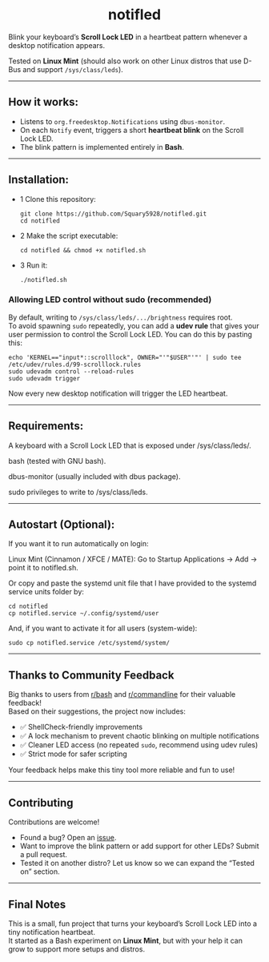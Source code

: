 <div align="center" style="text-align: center;">

<h1>notifled</h1>

</div>

Blink your keyboard’s **Scroll Lock LED** in a heartbeat pattern whenever a desktop notification appears.  

Tested on **Linux Mint** (should also work on other Linux distros that use D-Bus and support `/sys/class/leds`).

---

## How it works:

- Listens to `org.freedesktop.Notifications` using `dbus-monitor`.
- On each `Notify` event, triggers a short **heartbeat blink** on the Scroll Lock LED.
- The blink pattern is implemented entirely in **Bash**.

---

## Installation:

- 1 Clone this repository:

   ```
   git clone https://github.com/Squary5928/notifled.git
   cd notifled
   ```
- 2 Make the script executable:

  ```
  cd notifled && chmod +x notifled.sh
  ```
- 3 Run it:

  ```
  ./notifled.sh
  ```

### Allowing LED control without sudo (recommended)

By default, writing to `/sys/class/leds/.../brightness` requires root.  
To avoid spawning `sudo` repeatedly, you can add a **udev rule** that gives your user permission to control the Scroll Lock LED.
You can do this by pasting this:

```
echo 'KERNEL=="input*::scrolllock", OWNER="'"$USER"'"' | sudo tee /etc/udev/rules.d/99-scrolllock.rules
sudo udevadm control --reload-rules
sudo udevadm trigger
```

Now every new desktop notification will trigger the LED heartbeat.

---

## Requirements:

A keyboard with a Scroll Lock LED that is exposed under /sys/class/leds/.

bash (tested with GNU bash).

dbus-monitor (usually included with dbus package).

sudo privileges to write to /sys/class/leds.

---

## Autostart (Optional):

If you want it to run automatically on login:

Linux Mint (Cinnamon / XFCE / MATE):
Go to Startup Applications → Add → point it to notifled.sh.

Or copy and paste the systemd unit file that I have provided to the systemd service units folder by:

```
cd notifled
cp notifled.service ~/.config/systemd/user
```

And, if you want to activate it for all users (system-wide):

```
sudo cp notifled.service /etc/systemd/system/
```

---

## Thanks to Community Feedback

Big thanks to users from [r/bash](https://www.reddit.com/r/bash/comments/1nsprj5/can_i_get_some_reviews_or_opinions_on_this_script/) and [r/commandline](https://www.reddit.com/r/commandline/comments/1nsqcg9/can_i_get_some_reviews_or_opinions_on_this_script/) for their valuable feedback!  
Based on their suggestions, the project now includes:

- ✅ ShellCheck-friendly improvements  
- ✅ A lock mechanism to prevent chaotic blinking on multiple notifications  
- ✅ Cleaner LED access (no repeated `sudo`, recommend using udev rules)  
- ✅ Strict mode for safer scripting  

Your feedback helps make this tiny tool more reliable and fun to use!

---

## Contributing

Contributions are welcome!  
- Found a bug? Open an [issue](../../issues).  
- Want to improve the blink pattern or add support for other LEDs? Submit a pull request.  
- Tested it on another distro? Let us know so we can expand the “Tested on” section.  

---

## Final Notes

This is a small, fun project that turns your keyboard’s Scroll Lock LED into a tiny notification heartbeat.  
It started as a Bash experiment on **Linux Mint**, but with your help it can grow to support more setups and distros.  
